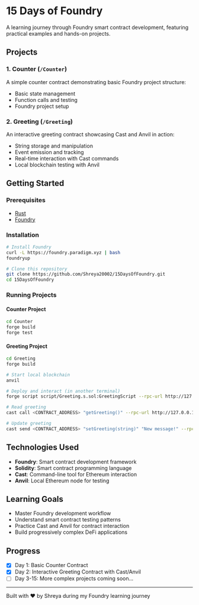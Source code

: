 # 15 Days of Foundry

A learning journey through Foundry smart contract development, featuring practical examples and hands-on projects.

## Projects

### 1. Counter (`/Counter`)
A simple counter contract demonstrating basic Foundry project structure:
- Basic state management
- Function calls and testing
- Foundry project setup

### 2. Greeting (`/Greeting`) 
An interactive greeting contract showcasing Cast and Anvil in action:
- String storage and manipulation
- Event emission and tracking
- Real-time interaction with Cast commands
- Local blockchain testing with Anvil

## Getting Started

### Prerequisites
- [Rust](https://rustup.rs/)
- [Foundry](https://book.getfoundry.sh/getting-started/installation)

### Installation
```bash
# Install Foundry
curl -L https://foundry.paradigm.xyz | bash
foundryup

# Clone this repository
git clone https://github.com/Shreya20002/15DaysOfFoundry.git
cd 15DaysOfFoundry
```

### Running Projects

#### Counter Project
```bash
cd Counter
forge build
forge test
```

#### Greeting Project
```bash
cd Greeting
forge build

# Start local blockchain
anvil

# Deploy and interact (in another terminal)
forge script script/Greeting.s.sol:GreetingScript --rpc-url http://127.0.0.1:8545 --private-key 0xac0974bec39a17e36ba4a6b4d238ff944bacb478cbed5efcae784d7bf4f2ff80 --broadcast

# Read greeting
cast call <CONTRACT_ADDRESS> "getGreeting()" --rpc-url http://127.0.0.1:8545 | cast --to-ascii

# Update greeting
cast send <CONTRACT_ADDRESS> "setGreeting(string)" "New message!" --rpc-url http://127.0.0.1:8545 --private-key 0xac0974bec39a17e36ba4a6b4d238ff944bacb478cbed5efcae784d7bf4f2ff80
```

## Technologies Used
- **Foundry**: Smart contract development framework
- **Solidity**: Smart contract programming language
- **Cast**: Command-line tool for Ethereum interaction
- **Anvil**: Local Ethereum node for testing

## Learning Goals
- Master Foundry development workflow
- Understand smart contract testing patterns
- Practice Cast and Anvil for contract interaction
- Build progressively complex DeFi applications

## Progress
- [x] Day 1: Basic Counter Contract
- [x] Day 2: Interactive Greeting Contract with Cast/Anvil
- [ ] Day 3-15: More complex projects coming soon...

---
Built with ❤️ by Shreya during my Foundry learning journey
